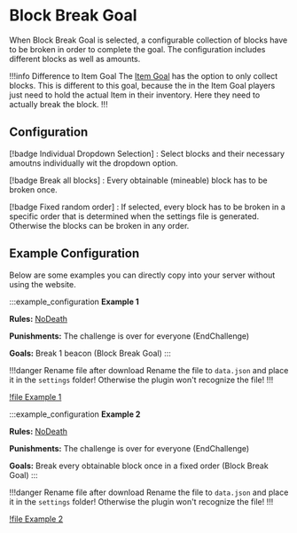 # Block Break Goal

When Block Break Goal is selected, a configurable collection of blocks have to be broken in order to complete the goal. The configuration includes different blocks as well as amounts.

!!!info Difference to Item Goal
The [Item Goal](/goals/itemGoal.md) has the option to only collect blocks. This is different to this goal, because the in the Item Goal players just need to hold the actual Item in their inventory. Here they need to actually break the block.
!!!

## Configuration

[!badge Individual Dropdown Selection]
:   Select blocks and their necessary amoutns individually wit the dropdown option.

[!badge Break all blocks]
:   Every obtainable (mineable) block has to be broken once.

[!badge Fixed random order]
:   If selected, every block has to be broken in a specific order that is determined when the settings file is generated. Otherwise the blocks can be broken in any order.

## Example Configuration

Below are some examples you can directly copy into your server without using the website.

:::example_configuration
**Example 1**

**Rules:** [NoDeath](../rules/noDeath.md)

**Punishments:** The challenge is over for everyone (EndChallenge)

**Goals:** Break 1 beacon (Block Break Goal)
:::

!!!danger Rename file after download
Rename the file to `data.json` and place it in the `settings` folder! Otherwise the plugin won't recognize the file!
!!!

[!file Example 1](../static/goals/no_death_end_challenge_block_break_goal_1_beacon.json)

:::example_configuration
**Example 2**

**Rules:** [NoDeath](../rules/noDeath.md)

**Punishments:** The challenge is over for everyone (EndChallenge)

**Goals:** Break every obtainable block once in a fixed order (Block Break Goal)
:::

!!!danger Rename file after download
Rename the file to `data.json` and place it in the `settings` folder! Otherwise the plugin won't recognize the file!
!!!

[!file Example 2](../static/goals/no_death_end_challenge_item_goal_every_item_once_fixed_order.json)